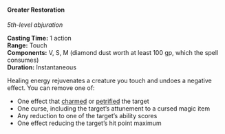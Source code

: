 #### Greater Restoration
<!-- markdownlint-disable link-image-reference-definitions -->
[_metadata_:spell_name]:- "Greater Restoration"
[_metadata_:spell_level]:- "5"
[_metadata_:spell_school]:- "abjuration"
[_metadata_:ritual]:- "false"
[_metadata_:casting_time_amount]:- "1"
[_metadata_:casting_time_unit]:- "action"
[_metadata_:range]:- "Touch"
[_metadata_:target]:- "???"
[_metadata_:components_verbal]:- "true"
[_metadata_:components_somatic]:- "true"
[_metadata_:components_material]:- "true"
[_metadata_:components_material_description]:- "diamond dust worth at least 100 gp, which the spell consumes"
[_metadata_:components_material_cost]:- "100 gp"
[_metadata_:duration]:- "Instantaneous"
[_metadata_:concentration]:- "false"
[_metadata_:compared_to_wotc_srd_5.1]:- "mechanics_different_wording_different"
[_metadata_:compared_to_a5e_srd]:- "mechanics_different_wording_different"
<!-- markdownlint-disable-next-line no-emphasis-as-heading -->
_5th-level abjuration_

**Casting Time:** 1 action \
**Range:** Touch \
**Components:** V, S, M (diamond dust worth at least 100 gp, which the spell consumes) \
**Duration:** Instantaneous

Healing energy rejuvenates a creature you touch and undoes a negative effect.
You can remove one of:

- One effect that [charmed](#Conditions_charmed) or [petrified](#Conditions_petrified) the target
- One curse, including the target’s attunement to a cursed magic item
- Any reduction to one of the target’s ability scores
- One effect reducing the target’s hit point maximum
